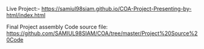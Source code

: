 Live Project:- https://samiul98siam.github.io/COA-Project-Presenting-by-html/index.html

Final Project assembly Code source file: https://github.com/SAMIUL98SIAM/COA/tree/master/Project%20Source%20Code 
